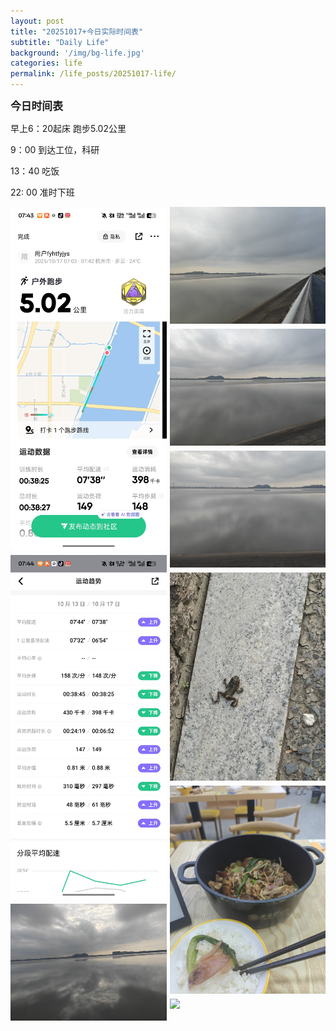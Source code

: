 ```yaml
---
layout: post
title: "20251017+今日实际时间表"
subtitle: "Daily Life"
background: '/img/bg-life.jpg'
categories: life
permalink: /life_posts/20251017-life/
---
```

**<span style="font-size: 120%">今日时间表</span>**


早上6：20起床 跑步5.02公里

9：00 到达工位，科研

13：40 吃饭

22: 00 准时下班


<div style="
  column-count: 2;
  column-gap: 5px;
  max-width: 700px;
  margin: 0 auto;
">
  <img src="/img/life/20251017/bg-run.jpg" style="width:100%; margin-bottom:5px;">
  <img src="/img/life/20251017/bg-run1.jpg" style="width:100%; margin-bottom:5px;">
  <img src="/img/life/20251017/bg-run2.jpg" style="width:100%; margin-bottom:5px;">
  <img src="/img/life/20251017/bg-run3.jpg" style="width:100%; margin-bottom:5px;">
  <img src="/img/life/20251017/bg-run4.jpg" style="width:100%; margin-bottom:5px;">
  <img src="/img/life/20251017/bg-run5.jpg" style="width:100%; margin-bottom:5px;">
  <img src="/img/life/20251017/bg-run6.jpg" style="width:100%; margin-bottom:5px;">
  <img src="/img/life/20251017/bg-run7.jpg" style="width:100%; margin-bottom:5px;">
  <img src="/img/life/20251017/bg-run8.jpg" style="width:100%; margin-bottom:5px;">
</div>